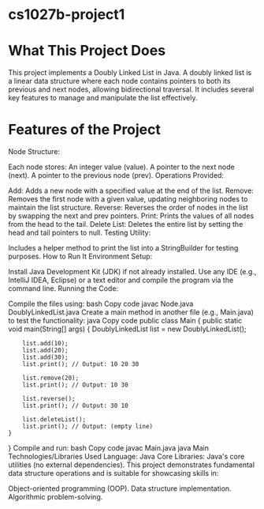 # cs1027b-project1
# What This Project Does
This project implements a Doubly Linked List in Java. A doubly linked list is a linear data structure where each node contains pointers to both its previous and next nodes, allowing bidirectional traversal. It includes several key features to manage and manipulate the list effectively.
# Features of the Project
Node Structure:

Each node stores:
An integer value (value).
A pointer to the next node (next).
A pointer to the previous node (prev).
Operations Provided:

Add: Adds a new node with a specified value at the end of the list.
Remove: Removes the first node with a given value, updating neighboring nodes to maintain the list structure.
Reverse: Reverses the order of nodes in the list by swapping the next and prev pointers.
Print: Prints the values of all nodes from the head to the tail.
Delete List: Deletes the entire list by setting the head and tail pointers to null.
Testing Utility:

Includes a helper method to print the list into a StringBuilder for testing purposes.
How to Run It
Environment Setup:

Install Java Development Kit (JDK) if not already installed.
Use any IDE (e.g., IntelliJ IDEA, Eclipse) or a text editor and compile the program via the command line.
Running the Code:

Compile the files using:
bash
Copy code
javac Node.java DoublyLinkedList.java
Create a main method in another file (e.g., Main.java) to test the functionality:
java
Copy code
public class Main {
    public static void main(String[] args) {
        DoublyLinkedList list = new DoublyLinkedList();
        
        list.add(10);
        list.add(20);
        list.add(30);
        list.print(); // Output: 10 20 30 

        list.remove(20);
        list.print(); // Output: 10 30

        list.reverse();
        list.print(); // Output: 30 10

        list.deleteList();
        list.print(); // Output: (empty line)
    }
}
Compile and run:
bash
Copy code
javac Main.java
java Main
Technologies/Libraries Used
Language: Java
Core Libraries:
Java's core utilities (no external dependencies).
This project demonstrates fundamental data structure operations and is suitable for showcasing skills in:

Object-oriented programming (OOP).
Data structure implementation.
Algorithmic problem-solving.
